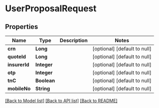 # UserProposalRequest
## Properties

| Name | Type | Description | Notes |
|------------ | ------------- | ------------- | -------------|
| **crn** | **Long** |  | [optional] [default to null] |
| **quoteId** | **Long** |  | [optional] [default to null] |
| **insurerId** | **Integer** |  | [optional] [default to null] |
| **otp** | **Integer** |  | [optional] [default to null] |
| **tnC** | **Boolean** |  | [optional] [default to null] |
| **mobileNo** | **String** |  | [optional] [default to null] |

[[Back to Model list]](../README.md#documentation-for-models) [[Back to API list]](../README.md#documentation-for-api-endpoints) [[Back to README]](../README.md)

